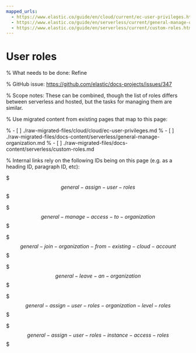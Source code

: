 ```yaml
---
mapped_urls:
  - https://www.elastic.co/guide/en/cloud/current/ec-user-privileges.html
  - https://www.elastic.co/guide/en/serverless/current/general-manage-organization.html
  - https://www.elastic.co/guide/en/serverless/current/custom-roles.html
---
```


# User roles

% What needs to be done: Refine

% GitHub issue: https://github.com/elastic/docs-projects/issues/347

% Scope notes: These can be combined, though the list of roles differs between serverless and hosted, but the tasks for managing them are similar.

% Use migrated content from existing pages that map to this page:

% - [ ] ./raw-migrated-files/cloud/cloud/ec-user-privileges.md
% - [ ] ./raw-migrated-files/docs-content/serverless/general-manage-organization.md
% - [ ] ./raw-migrated-files/docs-content/serverless/custom-roles.md

% Internal links rely on the following IDs being on this page (e.g. as a heading ID, paragraph ID, etc):

$$$general-assign-user-roles$$$

$$$general-manage-access-to-organization$$$

$$$general-join-organization-from-existing-cloud-account$$$

$$$general-leave-an-organization$$$

$$$general-assign-user-roles-organization-level-roles$$$

$$$general-assign-user-roles-instance-access-roles$$$